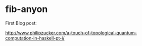 # fib-anyon

First Blog post:

http://www.philipzucker.com/a-touch-of-topological-quantum-computation-in-haskell-pt-i/

